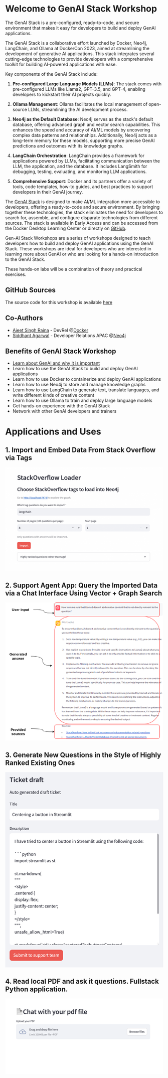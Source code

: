 # Welcome to GenAI Stack Workshop

The GenAI Stack is a pre-configured, ready-to-code, and secure environment that makes it easy for developers to build and deploy GenAI applications.

The GenAI Stack is a collaborative effort launched by Docker, Neo4j, LangChain, and Ollama at DockerCon 2023, aimed at streamlining the development of generative AI applications. This stack integrates several cutting-edge technologies to provide developers with a comprehensive toolkit for building AI-powered applications with ease.

Key components of the GenAI Stack include:

1. **Pre-configured Large Language Models (LLMs)**: The stack comes with pre-configured LLMs like Llama2, GPT-3.5, and GPT-4, enabling developers to kickstart their AI projects quickly.

2. **Ollama Management**: Ollama facilitates the local management of open-source LLMs, streamlining the AI development process.

3. **Neo4j as the Default Database**: Neo4j serves as the stack's default database, offering advanced graph and vector search capabilities. This enhances the speed and accuracy of AI/ML models by uncovering complex data patterns and relationships. Additionally, Neo4j acts as a long-term memory for these models, supporting more precise GenAI predictions and outcomes with its knowledge graphs.

4. **LangChain Orchestration**: LangChain provides a framework for applications powered by LLMs, facilitating communication between the LLM, the application, and the database. It includes LangSmith for debugging, testing, evaluating, and monitoring LLM applications.

5. **Comprehensive Support**: Docker and its partners offer a variety of tools, code templates, how-to guides, and best practices to support developers in their GenAI journey.

The [GenAI Stack](https://neo4j.com/labs/genai-ecosystem/genai-stack/) is designed to make AI/ML integration more accessible to developers, offering a ready-to-code and secure environment. By bringing together these technologies, the stack eliminates the need for developers to search for, assemble, and configure disparate technologies from different sources. The stack is available in Early Access and can be accessed from the Docker Desktop Learning Center or directly on [GitHub](https://github.com/docker/genai-stack).

Gen-AI Stack Workshops are a series of workshops designed to teach developers how to build and deploy GenAI applications using the GenAI Stack. These workshops are ideal for developers who are interested in learning more about GenAI or who are looking for a hands-on introduction to the GenAI Stack.

These hands-on labs will be a combination of theory and practical exercises.

## GitHub Sources

The source code for this workshop is available [here](https://github.com/sidagarwal04/genai-workshops-apac)

## Co-Authors

- [Ajeet Singh Raina](https://www.linkedin.com/in/ajeetsraina/) - DevRel @[Docker](https://docker.com)
- [Siddhant Agarwal](https://www.linkedin.com/in/sidagarwal04) - Developer Relations APAC @[Neo4j](https://neo4j.com)

## Benefits of GenAI Stack Workshop

- [Learn about GenAI and why it is important](lab1/overview/)
- Learn how to use the GenAI Stack to build and deploy GenAI applications
- Learn how to use Docker to containerize and deploy GenAI applications
- Learn how to use Neo4j to store and manage knowledge graphs
- Learn how to use LangChain to generate text, translate languages, and write different kinds of creative content
- Learn how to use Ollama to train and deploy large language models
- Get hands-on experience with the GenAI Stack
- Network with other GenAI developers and trainers

# Applications and Uses

## 1. Import and Embed Data From Stack Overflow via Tags

![My Image](stackoverflow.png)

## 2. Support Agent App: Query the Imported Data via a Chat Interface Using Vector + Graph Search

![image](vector-graph-search.png)

## 3. Generate New Questions in the Style of Highly Ranked Existing Ones

![Image](ranked.png)

## 4. Read local PDF and ask it questions. Fullstack Python application.

![Image](pdf.png)


